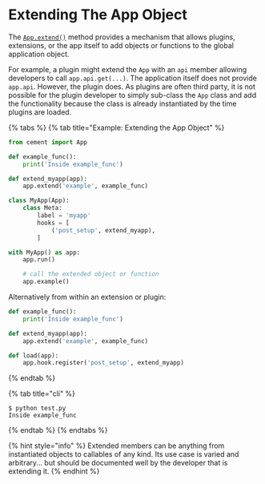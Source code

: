 # Extending The App Object

The [`App.extend()`](https://cement.readthedocs.io/en/3.0/api/core/foundation/#cement.core.foundation.App.extend) method provides a mechanism that allows plugins, extensions, or the app itself to add objects or functions to the global application object.

For example, a plugin might extend the `App` with an `api` member allowing developers to call `app.api.get(...)`. The application itself does not provide `app.api`. However, the plugin does. As plugins are often third party, it is not possible for the plugin developer to simply sub-class the `App` class and add the functionality because the class is already instantiated by the time plugins are loaded.

{% tabs %}
{% tab title="Example: Extending the App Object" %}
```python
from cement import App

def example_func():
    print('Inside example_func')

def extend_myapp(app):
    app.extend('example', example_func)

class MyApp(App):
    class Meta:
        label = 'myapp'
        hooks = [
            ('post_setup', extend_myapp),
        ]

with MyApp() as app:
    app.run()

    # call the extended object or function
    app.example()
```

Alternatively from within an extension or plugin:

```python
def example_func():
    print('Inside example_func')

def extend_myapp(app):
    app.extend('example', example_func)

def load(app):
    app.hook.register('post_setup', extend_myapp)
```
{% endtab %}

{% tab title="cli" %}
```text
$ python test.py
Inside example_func
```
{% endtab %}
{% endtabs %}

{% hint style="info" %}
Extended members can be anything from instantiated objects to callables of any kind. Its use case is varied and arbitrary... but should be documented well by the developer that is extending it.
{% endhint %}

